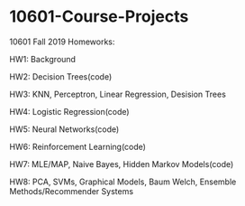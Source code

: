 # 10601-Course-Projects
10601 Fall 2019 Homeworks:

HW1: Background

HW2: Decision Trees(code)

HW3: KNN, Perceptron, Linear Regression, Desision Trees

HW4: Logistic Regression(code)

HW5: Neural Networks(code)

HW6: Reinforcement Learning(code)

HW7: MLE/MAP, Naive Bayes, Hidden Markov Models(code)

HW8: PCA, SVMs, Graphical Models, Baum Welch, Ensemble Methods/Recommender Systems
